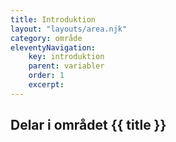 ```yaml
---
title: Introduktion
layout: "layouts/area.njk"
category: område
eleventyNavigation:
    key: introduktion
    parent: variabler
    order: 1
    excerpt: 
---
```

## Delar i området {{ title }}
